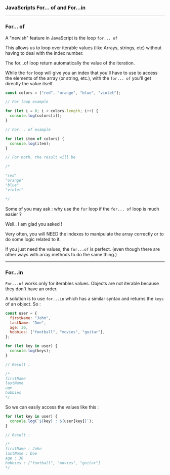 ### JavaScripts For... of and For...in

---

### For... of

A "newish" feature in JavaScript is the loop `for... of`

This allows us to loop over iterable values (like Arrays, strings, etc) without having to deal with the index number.

The for...of loop return automatically the value of the iteration.

While the `for` loop will give you an index that you'll have to use to access the elements of the array (or string, etc.), with the `for... of` you'll get directly the value itself.

```js
const colors = ["red", "orange", "blue", "violet"];

// For loop example

for (let i = 0; i < colors.length; i++) {
  console.log(colors[i]);
}

// For... of example

for (let item of colors) {
  console.log(item);
}

// For both, the result will be

/*

"red"
"orange"
"blue"
"violet"

*/
```

Some of you may ask : why use the `for` loop if the `for... of` loop is much easier ?

Well.. I am glad you asked !

Very often, you will NEED the indexes to manipulate the array correctly or to do some logic related to it.

If you just need the values, the `for...of` is perfect. (even though there are other ways with array methods to do the same thing.)

---

### For...in

`For...of` works only for iterables values. Objects are not iterable because they don't have an order.

A solution is to use `for...in` which has a similar syntax and returns the `keys` of an object. So :

```js
const user = {
  firstName: "John",
  lastName: "Doe",
  age: 30,
  hobbies: ["football", "movies", "guitar"],
};

for (let key in user) {
  console.log(keys);
}

// Result :

/*
firstName
lastName
age
hobbies
*/
```

So we can easily access the values like this :

```js
for (let key in user) {
  console.log(`${key} : ${user[key]}`);
}

// Result :

/*
firstName : John
lastName : Doe
age : 30
hobbies : ["football", "movies", "guitar"]
*/
```
